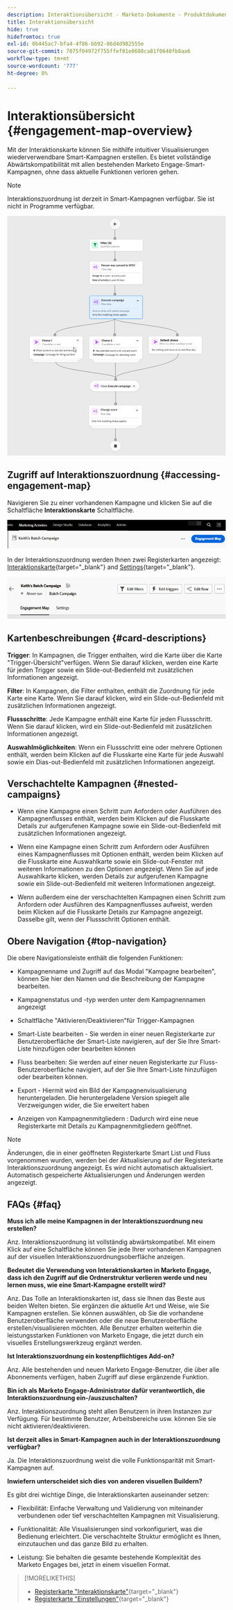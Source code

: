 ```yaml
---
description: Interaktionsübersicht - Marketo-Dokumente - Produktdokumentation
title: Interaktionsübersicht
hide: true
hidefromtoc: true
exl-id: 0b445ac7-bfa4-4f86-bb92-86d4d982555e
source-git-commit: 7075f04972f755ffef01e0608ca81f0640fb8aa6
workflow-type: tm+mt
source-wordcount: '777'
ht-degree: 0%

---
```


# Interaktionsübersicht {#engagement-map-overview}

Mit der Interaktionskarte können Sie mithilfe intuitiver Visualisierungen wiederverwendbare Smart-Kampagnen erstellen. Es bietet vollständige Abwärtskompatibilität mit allen bestehenden Marketo Engage-Smart-Kampagnen, ohne dass aktuelle Funktionen verloren gehen.

>[!NOTE]
>
>Interaktionszuordnung ist derzeit in Smart-Kampagnen verfügbar. Sie ist nicht in Programme verfügbar.

![](assets/engagement-map-overview-1.png)

## Zugriff auf Interaktionszuordnung {#accessing-engagement-map}

Navigieren Sie zu einer vorhandenen Kampagne und klicken Sie auf die Schaltfläche **Interaktionskarte** Schaltfläche.

![](assets/engagement-map-overview-2.png)

In der Interaktionszuordnung werden Ihnen zwei Registerkarten angezeigt: [Interaktionskarte](/help/marketo/product-docs/core-marketo-concepts/engagement-map/engagement-map-tab.md){target="_blank"} and [Settings](/help/marketo/product-docs/core-marketo-concepts/engagement-map/settings-tab.md){target="_blank"}.

![](assets/engagement-map-overview-3.png)

## Kartenbeschreibungen {#card-descriptions}

**Trigger**: In Kampagnen, die Trigger enthalten, wird die Karte über die Karte &quot;Trigger-Übersicht&quot;verfügen. Wenn Sie darauf klicken, werden eine Karte für jeden Trigger sowie ein Slide-out-Bedienfeld mit zusätzlichen Informationen angezeigt.

**Filter**: In Kampagnen, die Filter enthalten, enthält die Zuordnung für jede Karte eine Karte. Wenn Sie darauf klicken, wird ein Slide-out-Bedienfeld mit zusätzlichen Informationen angezeigt.

**Flussschritte**: Jede Kampagne enthält eine Karte für jeden Flussschritt. Wenn Sie darauf klicken, wird ein Slide-out-Bedienfeld mit zusätzlichen Informationen angezeigt.

**Auswahlmöglichkeiten**: Wenn ein Flussschritt eine oder mehrere Optionen enthält, werden beim Klicken auf die Flusskarte eine Karte für jede Auswahl sowie ein Dias-out-Bedienfeld mit zusätzlichen Informationen angezeigt.

## Verschachtelte Kampagnen {#nested-campaigns}

* Wenn eine Kampagne einen Schritt zum Anfordern oder Ausführen des Kampagnenflusses enthält, werden beim Klicken auf die Flusskarte Details zur aufgerufenen Kampagne sowie ein Slide-out-Bedienfeld mit zusätzlichen Informationen angezeigt.

* Wenn eine Kampagne einen Schritt zum Anfordern oder Ausführen eines Kampagnenflusses mit Optionen enthält, werden beim Klicken auf die Flusskarte eine Auswahlkarte sowie ein Slide-out-Fenster mit weiteren Informationen zu den Optionen angezeigt. Wenn Sie auf jede Auswahlkarte klicken, werden Details zur aufgerufenen Kampagne sowie ein Slide-out-Bedienfeld mit weiteren Informationen angezeigt.

* Wenn außerdem eine der verschachtelten Kampagnen einen Schritt zum Anfordern oder Ausführen des Kampagnenflusses aufweist, werden beim Klicken auf die Flusskarte Details zur Kampagne angezeigt. Dasselbe gilt, wenn der Flussschritt Optionen enthält.

## Obere Navigation {#top-navigation}

Die obere Navigationsleiste enthält die folgenden Funktionen:

* Kampagnenname und Zugriff auf das Modal &quot;Kampagne bearbeiten&quot;, können Sie hier den Namen und die Beschreibung der Kampagne bearbeiten.

* Kampagnenstatus und -typ werden unter dem Kampagnennamen angezeigt

* Schaltfläche &quot;Aktivieren/Deaktivieren&quot;für Trigger-Kampagnen

* Smart-Liste bearbeiten - Sie werden in einer neuen Registerkarte zur Benutzeroberfläche der Smart-Liste navigieren, auf der Sie Ihre Smart-Liste hinzufügen oder bearbeiten können

* Fluss bearbeiten: Sie werden auf einer neuen Registerkarte zur Fluss-Benutzeroberfläche navigiert, auf der Sie Ihre Smart-Liste hinzufügen oder bearbeiten können.

* Export - Hiermit wird ein Bild der Kampagnenvisualisierung heruntergeladen. Die heruntergeladene Version spiegelt alle Verzweigungen wider, die Sie erweitert haben

* Anzeigen von Kampagnenmitgliedern : Dadurch wird eine neue Registerkarte mit Details zu Kampagnenmitgliedern geöffnet.

>[!NOTE]
>
>Änderungen, die in einer geöffneten Registerkarte Smart List und Fluss vorgenommen wurden, werden bei der Aktualisierung auf der Registerkarte Interaktionszuordnung angezeigt. Es wird nicht automatisch aktualisiert. Automatisch gespeicherte Aktualisierungen und Änderungen werden angezeigt.

## FAQs {#faq}

**Muss ich alle meine Kampagnen in der Interaktionszuordnung neu erstellen?**

Anz. Interaktionszuordnung ist vollständig abwärtskompatibel. Mit einem Klick auf eine Schaltfläche können Sie jede Ihrer vorhandenen Kampagnen auf der visuellen Interaktionszuordnungsoberfläche anzeigen.

**Bedeutet die Verwendung von Interaktionskarten in Marketo Engage, dass ich den Zugriff auf die Ordnerstruktur verlieren werde und neu lernen muss, wie eine Smart-Kampagne erstellt wird?**

Anz. Das Tolle an Interaktionskarten ist, dass sie Ihnen das Beste aus beiden Welten bieten. Sie ergänzen die aktuelle Art und Weise, wie Sie Kampagnen erstellen. Sie können auswählen, ob Sie die vorhandene Benutzeroberfläche verwenden oder die neue Benutzeroberfläche erstellen/visualisieren möchten. Alle Benutzer erhalten weiterhin die leistungsstarken Funktionen von Marketo Engage, die jetzt durch ein visuelles Erstellungswerkzeug ergänzt werden.

**Ist Interaktionszuordnung ein kostenpflichtiges Add-on?**

Anz. Alle bestehenden und neuen Marketo Engage-Benutzer, die über alle Abonnements verfügen, haben Zugriff auf diese ergänzende Funktion.

**Bin ich als Marketo Engage-Administrator dafür verantwortlich, die Interaktionszuordnung ein-/auszuschalten?**

Anz. Interaktionszuordnung steht allen Benutzern in ihren Instanzen zur Verfügung. Für bestimmte Benutzer, Arbeitsbereiche usw. können Sie sie nicht aktivieren/deaktivieren.

**Ist derzeit alles in Smart-Kampagnen auch in der Interaktionszuordnung verfügbar?**

Ja. Die Interaktionszuordnung weist die volle Funktionsparität mit Smart-Kampagnen auf.

**Inwiefern unterscheidet sich dies von anderen visuellen Buildern?**

Es gibt drei wichtige Dinge, die Interaktionskarten auseinander setzen:

* Flexibilität: Einfache Verwaltung und Validierung von miteinander verbundenen oder tief verschachtelten Kampagnen mit Visualisierung.

* Funktionalität: Alle Visualisierungen sind vorkonfiguriert, was die Bedienung erleichtert. Die verschachtelte Struktur ermöglicht es Ihnen, einzutauchen und das ganze Bild zu erhalten.

* Leistung: Sie behalten die gesamte bestehende Komplexität des Marketo Engages bei, jetzt in einem visuellen Format.

>[!MORELIKETHIS]
>
>* [Registerkarte &quot;Interaktionskarte&quot;](/help/marketo/product-docs/core-marketo-concepts/engagement-map/engagement-map-tab.md){target="_blank"}
>* [Registerkarte &quot;Einstellungen&quot;](/help/marketo/product-docs/core-marketo-concepts/engagement-map/settings-tab.md){target="_blank"}
